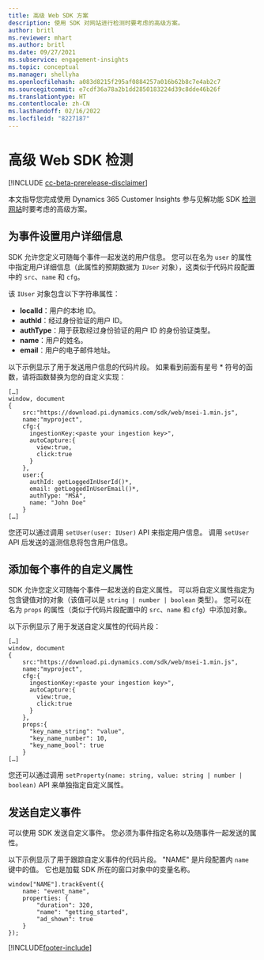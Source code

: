 ```yaml
---
title: 高级 Web SDK 方案
description: 使用 SDK 对网站进行检测时要考虑的高级方案。
author: britl
ms.reviewer: mhart
ms.author: britl
ms.date: 09/27/2021
ms.subservice: engagement-insights
ms.topic: conceptual
ms.manager: shellyha
ms.openlocfilehash: a083d8215f295af0884257a016b62b8c7e4ab2c7
ms.sourcegitcommit: e7cdf36a78a2b1dd2850183224d39c8dde46b26f
ms.translationtype: HT
ms.contentlocale: zh-CN
ms.lasthandoff: 02/16/2022
ms.locfileid: "8227187"
---
```

# <a name="advanced-web-sdk-instrumentation"></a>高级 Web SDK 检测

[!INCLUDE [cc-beta-prerelease-disclaimer](includes/cc-beta-prerelease-disclaimer.md)]

本文指导您完成使用 Dynamics 365 Customer Insights 参与见解功能 SDK [检测网站](instrument-website.md)时要考虑的高级方案。

## <a name="setting-user-details-for-your-event"></a>为事件设置用户详细信息

SDK 允许您定义可随每个事件一起发送的用户信息。 您可以在名为 `user` 的属性中指定用户详细信息（此属性的预期数据为 `IUser` 对象），这类似于代码片段配置中的 `src`、`name` 和 `cfg`。

该 `IUser` 对象包含以下字符串属性：

- **localId**：用户的本地 ID。
- **authId**：经过身份验证的用户 ID。
- **authType**：用于获取经过身份验证的用户 ID 的身份验证类型。
- **name**：用户的姓名。
- **email**：用户的电子邮件地址。

以下示例显示了用于发送用户信息的代码片段。 如果看到前面有星号 * 符号的函数，请将函数替换为您的自定义实现：

```
[…]
window, document
{
    src:"https://download.pi.dynamics.com/sdk/web/msei-1.min.js",
    name:"myproject",
    cfg:{
      ingestionKey:<paste your ingestion key>",
      autoCapture:{
        view:true,
        click:true
      }
    },
    user:{
      authId: getLoggedInUserId()*,
      email: getLoggedInUserEmail()*,
      authType: "MSA",
      name: "John Doe"
    }
[…]
```

您还可以通过调用 `setUser(user: IUser)` API 来指定用户信息。 调用 `setUser` API 后发送的遥测信息将包含用户信息。

## <a name="adding-custom-properties-for-each-event"></a>添加每个事件的自定义属性

SDK 允许您定义可随每个事件一起发送的自定义属性。 可以将自定义属性指定为包含键值对的对象（该值可以是 `string | number | boolean` 类型）。 您可以在名为 `props` 的属性（类似于代码片段配置中的 `src`、`name` 和 `cfg`）中添加对象。

以下示例显示了用于发送自定义属性的代码片段：

```
[…]
window, document
{
    src:"https://download.pi.dynamics.com/sdk/web/msei-1.min.js",
    name:"myproject",
    cfg:{
      ingestionKey:<paste your ingestion key>",
      autoCapture:{
        view:true,
        click:true
      }
    },
    props:{
      "key_name_string": "value",
      "key_name_number": 10,
      "key_name_bool": true
    }
[…]
```

您还可以通过调用 `setProperty(name: string, value: string | number | boolean)` API 来单独指定自定义属性。

## <a name="sending-custom-events"></a>发送自定义事件

可以使用 SDK 发送自定义事件。 您必须为事件指定名称以及随事件一起发送的属性。

以下示例显示了用于跟踪自定义事件的代码片段。 "NAME" 是片段配置内 `name` 键中的值。 它也是加载 SDK 所在的窗口对象中的变量名称。

```
window["NAME"].trackEvent({
    name: "event_name",
    properties: {
        "duration": 320,
        "name": "getting_started",
        "ad_shown": true
    }
});
```


[!INCLUDE[footer-include](../includes/footer-banner.md)]
